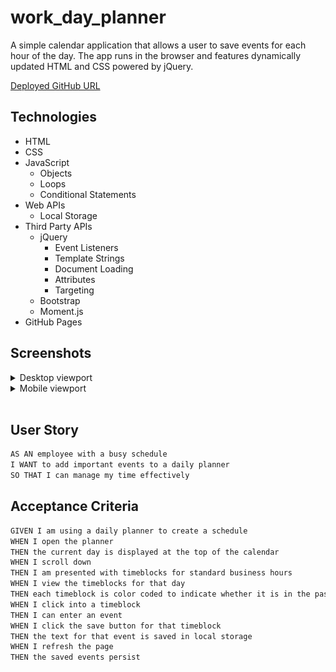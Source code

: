 # work_day_planner

A simple calendar application that allows a user to save events for each hour of the day. The app runs in the browser and features dynamically updated HTML and CSS powered by jQuery.

[Deployed GitHub URL](...)

## Technologies

- HTML
- CSS
- JavaScript
  - Objects
  - Loops
  - Conditional Statements
- Web APIs
  - Local Storage
- Third Party APIs
  - jQuery
    - Event Listeners
    - Template Strings
    - Document Loading
    - Attributes
    - Targeting
  - Bootstrap
  - Moment.js
- GitHub Pages

## Screenshots

<details>
<summary>Desktop viewport</summary>

![desktop-viewport](./assets/screenshots/planner_desktop.png)

</details>

<details>
<summary>Mobile viewport</summary>

![mobile-viewport](./assets/screenshots/planner_mobile.png)

</details>
</br>

## User Story

```md
AS AN employee with a busy schedule
I WANT to add important events to a daily planner
SO THAT I can manage my time effectively
```

## Acceptance Criteria

```md
GIVEN I am using a daily planner to create a schedule
WHEN I open the planner
THEN the current day is displayed at the top of the calendar
WHEN I scroll down
THEN I am presented with timeblocks for standard business hours
WHEN I view the timeblocks for that day
THEN each timeblock is color coded to indicate whether it is in the past, present, or future
WHEN I click into a timeblock
THEN I can enter an event
WHEN I click the save button for that timeblock
THEN the text for that event is saved in local storage
WHEN I refresh the page
THEN the saved events persist
```
